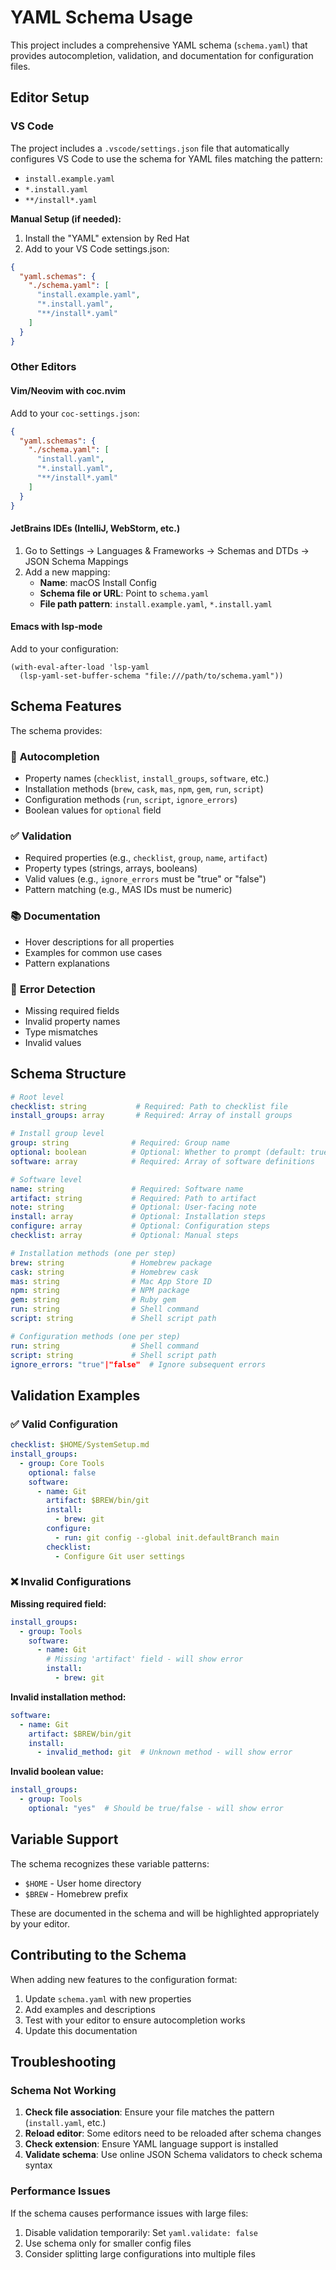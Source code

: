 # YAML Schema Usage

This project includes a comprehensive YAML schema (`schema.yaml`) that provides autocompletion, validation, and documentation for configuration files.

## Editor Setup

### VS Code

The project includes a `.vscode/settings.json` file that automatically configures VS Code to use the schema for YAML files matching the pattern:
- `install.example.yaml`
- `*.install.yaml` 
- `**/install*.yaml`

**Manual Setup (if needed):**

1. Install the "YAML" extension by Red Hat
2. Add to your VS Code settings.json:

```json
{
  "yaml.schemas": {
    "./schema.yaml": [
      "install.example.yaml",
      "*.install.yaml", 
      "**/install*.yaml"
    ]
  }
}
```

### Other Editors

#### Vim/Neovim with coc.nvim

Add to your `coc-settings.json`:

```json
{
  "yaml.schemas": {
    "./schema.yaml": [
      "install.yaml",
      "*.install.yaml",
      "**/install*.yaml"
    ]
  }
}
```

#### JetBrains IDEs (IntelliJ, WebStorm, etc.)

1. Go to Settings → Languages & Frameworks → Schemas and DTDs → JSON Schema Mappings
2. Add a new mapping:
   - **Name**: macOS Install Config
   - **Schema file or URL**: Point to `schema.yaml`
   - **File path pattern**: `install.example.yaml`, `*.install.yaml`

#### Emacs with lsp-mode

Add to your configuration:

```elisp
(with-eval-after-load 'lsp-yaml
  (lsp-yaml-set-buffer-schema "file:///path/to/schema.yaml"))
```

## Schema Features

The schema provides:

### 🎯 **Autocompletion**
- Property names (`checklist`, `install_groups`, `software`, etc.)
- Installation methods (`brew`, `cask`, `mas`, `npm`, `gem`, `run`, `script`)
- Configuration methods (`run`, `script`, `ignore_errors`)
- Boolean values for `optional` field

### ✅ **Validation**
- Required properties (e.g., `checklist`, `group`, `name`, `artifact`)
- Property types (strings, arrays, booleans)
- Valid values (e.g., `ignore_errors` must be "true" or "false")
- Pattern matching (e.g., MAS IDs must be numeric)

### 📚 **Documentation**
- Hover descriptions for all properties
- Examples for common use cases
- Pattern explanations

### 🚨 **Error Detection**
- Missing required fields
- Invalid property names
- Type mismatches
- Invalid values

## Schema Structure

```yaml
# Root level
checklist: string           # Required: Path to checklist file
install_groups: array       # Required: Array of install groups

# Install group level  
group: string              # Required: Group name
optional: boolean          # Optional: Whether to prompt (default: true)
software: array            # Required: Array of software definitions

# Software level
name: string               # Required: Software name
artifact: string           # Required: Path to artifact
note: string               # Optional: User-facing note
install: array             # Optional: Installation steps
configure: array           # Optional: Configuration steps  
checklist: array           # Optional: Manual steps

# Installation methods (one per step)
brew: string               # Homebrew package
cask: string               # Homebrew cask
mas: string                # Mac App Store ID
npm: string                # NPM package
gem: string                # Ruby gem
run: string                # Shell command
script: string             # Shell script path

# Configuration methods (one per step)
run: string                # Shell command
script: string             # Shell script path
ignore_errors: "true"|"false"  # Ignore subsequent errors
```

## Validation Examples

### ✅ Valid Configuration

```yaml
checklist: $HOME/SystemSetup.md
install_groups:
  - group: Core Tools
    optional: false
    software:
      - name: Git
        artifact: $BREW/bin/git
        install:
          - brew: git
        configure:
          - run: git config --global init.defaultBranch main
        checklist:
          - Configure Git user settings
```

### ❌ Invalid Configurations

**Missing required field:**
```yaml
install_groups:
  - group: Tools
    software:
      - name: Git
        # Missing 'artifact' field - will show error
        install:
          - brew: git
```

**Invalid installation method:**
```yaml
software:
  - name: Git
    artifact: $BREW/bin/git
    install:
      - invalid_method: git  # Unknown method - will show error
```

**Invalid boolean value:**
```yaml
install_groups:
  - group: Tools
    optional: "yes"  # Should be true/false - will show error
```

## Variable Support

The schema recognizes these variable patterns:
- `$HOME` - User home directory
- `$BREW` - Homebrew prefix

These are documented in the schema and will be highlighted appropriately by your editor.

## Contributing to the Schema

When adding new features to the configuration format:

1. Update `schema.yaml` with new properties
2. Add examples and descriptions
3. Test with your editor to ensure autocompletion works
4. Update this documentation

## Troubleshooting

### Schema Not Working

1. **Check file association**: Ensure your file matches the pattern (`install.yaml`, etc.)
2. **Reload editor**: Some editors need to be reloaded after schema changes
3. **Check extension**: Ensure YAML language support is installed
4. **Validate schema**: Use online JSON Schema validators to check schema syntax

### Performance Issues

If the schema causes performance issues with large files:
1. Disable validation temporarily: Set `yaml.validate: false`
2. Use schema only for smaller config files
3. Consider splitting large configurations into multiple files